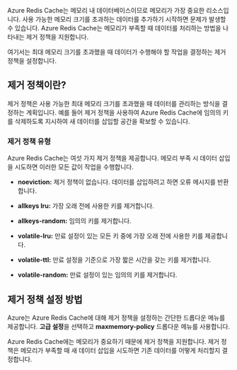 Azure Redis Cache는 메모리 내 데이터베이스이므로 메모리가 가장 중요한 리소스입니다. 사용 가능한 메모리 크기를 초과하는 데이터를 추가하기 시작하면 문제가 발생할 수 있습니다. Azure Redis Cache는 메모리가 부족할 때 데이터를 처리하는 방법을 나타내는 제거 정책을 지원합니다.

여기서는 최대 메모리 크기를 초과했을 때 데이터가 수행해야 할 작업을 결정하는 제거 정책을 설정합니다.

## <a name="what-is-an-eviction-policy"></a>제거 정책이란?

제거 정책은 사용 가능한 최대 메모리 크기를 초과했을 때 데이터를 관리하는 방식을 결정하는 계획입니다. 예를 들어 제거 정책을 사용하여 Azure Redis Cache에 임의의 키를 삭제하도록 지시하여 새 데이터를 삽입할 공간을 확보할 수 있습니다.

### <a name="types-of-eviction-policies"></a>제거 정책 유형

Azure Redis Cache는 여섯 가지 제거 정책을 제공합니다. 메모리 부족 시 데이터 삽입을 시도하면 이러한 모든 값이 작업을 수행합니다.

* **noeviction:** 제거 정책이 없습니다. 데이터를 삽입하려고 하면 오류 메시지를 반환합니다.

* **allkeys lru:** 가장 오래 전에 사용한 키를 제거합니다.

* **allkeys-random:** 임의의 키를 제거합니다.

* **volatile-lru:** 만료 설정이 있는 모든 키 중에 가장 오래 전에 사용한 키를 제공합니다.

* **volatile-ttl:** 만료 설정을 기준으로 가장 짧은 시간을 갖는 키를 제거합니다.

* **volatile-random:** 만료 설정이 있는 임의의 키를 제거합니다.

## <a name="how-to-set-an-eviction-policy"></a>제거 정책 설정 방법

Azure는 Azure Redis Cache에 대해 제거 정책을 설정하는 간단한 드롭다운 메뉴를 제공합니다. **고급 설정**을 선택하고 **maxmemory-policy** 드롭다운 메뉴를 사용합니다.

Azure Redis Cache에는 메모리가 중요하기 때문에 제거 정책을 지원합니다. 제거 정책은 메모리가 부족할 때 새 데이터 삽입을 시도하면 기존 데이터를 어떻게 처리할지 결정합니다.